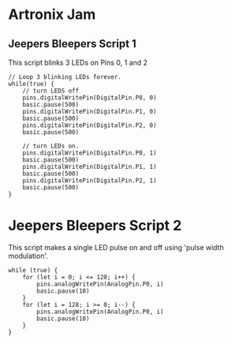 # Artronix Jam

## Jeepers Bleepers Script 1

This script blinks 3 LEDs on Pins 0, 1 and 2

```block
// Loop 3 blinking LEDs forever.
while(true) {
    // turn LEDS off
    pins.digitalWritePin(DigitalPin.P0, 0)
    basic.pause(500)
    pins.digitalWritePin(DigitalPin.P1, 0)
    basic.pause(500)
    pins.digitalWritePin(DigitalPin.P2, 0)
    basic.pause(500)

    // turn LEDs on.
    pins.digitalWritePin(DigitalPin.P0, 1)
    basic.pause(500)
    pins.digitalWritePin(DigitalPin.P1, 1)
    basic.pause(500)
    pins.digitalWritePin(DigitalPin.P2, 1)
    basic.pause(500)
}
```

# Jeepers Bleepers Script 2

This script makes a single LED pulse on and off using 'pulse width modulation'.

```block
while (true) {
    for (let i = 0; i <= 128; i++) {
        pins.analogWritePin(AnalogPin.P0, i)
        basic.pause(10)
    }
    for (let i = 128; i >= 0; i--) {
        pins.analogWritePin(AnalogPin.P0, i)
        basic.pause(10)
    }
}
```